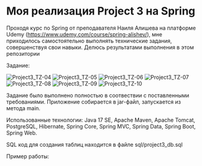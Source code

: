 # Моя реализация Project 3 на Spring
Проходя курс по Spring от преподавателя Наиля Алишева на платформе Udemy (https://www.udemy.com/course/spring-alishev/), мне приходилось самостоятельно выполнять технические задания, совершенствуя свои навыки. Делюсь результатами выполнения в этом репозитории

Задание:

![Project3_TZ-04](https://user-images.githubusercontent.com/101993583/235676159-a619e161-bc07-485f-b095-22cf42138c16.png)
![Project3_TZ-05](https://user-images.githubusercontent.com/101993583/235676178-b186b8e4-c0e2-43d1-a2ab-621f8a3f31da.png)
![Project3_TZ-06](https://user-images.githubusercontent.com/101993583/235676208-60657452-568e-464c-b211-70ea174c987a.png)
![Project3_TZ-07](https://user-images.githubusercontent.com/101993583/235676235-83e326cd-f1a9-4ab9-88b6-6299144d2653.png)
![Project3_TZ-08](https://user-images.githubusercontent.com/101993583/235676258-db027a3e-c084-4593-bfac-a7457ccdfdc5.png)
![Project3_TZ-09](https://user-images.githubusercontent.com/101993583/235676273-a0e6a213-92db-484f-9f3d-8c645248bd27.png)
![Project3_TZ-10](https://user-images.githubusercontent.com/101993583/235676377-0517aa58-28ce-4e7e-b9ef-7044bf4a6074.png)

Задание было выполнено полностью в соотвествии с поставленными требованиями. Приложение собирается в jar-файл, запускается из метода main.

Использованные технологии: Java 17 SE, Apache Maven, Apache Tomcat, PostgreSQL, Hibernate, Spring Core, Spring MVC, Spring Data, Spring Boot, Spring Web.

SQL код для создания таблиц находится в файле sql/project3_db.sql

Пример работы:


